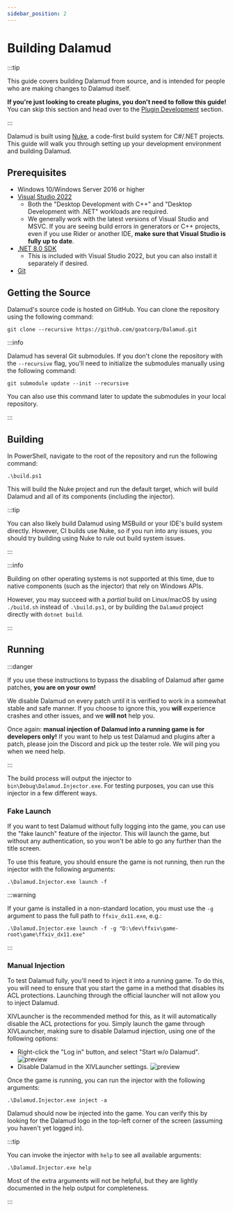```yaml
---
sidebar_position: 2
---
```


# Building Dalamud

:::tip

This guide covers building Dalamud from source, and is intended for people who
are making changes to Dalamud itself.

**If you're just looking to create plugins, you don't need to follow this
guide!** You can skip this section and head over to the
[Plugin Development](/category/plugin-development) section.

:::

Dalamud is built using [Nuke](https://nuke.build), a code-first build system for
C#/.NET projects. This guide will walk you through setting up your development
environment and building Dalamud.

## Prerequisites

- Windows 10/Windows Server 2016 or higher
- [Visual Studio 2022](https://visualstudio.microsoft.com/vs/)
  - Both the "Desktop Development with C++" and "Desktop Development with .NET"
    workloads are required.
  - We generally work with the latest versions of Visual Studio and MSVC. If you
    are seeing build errors in generators or C++ projects, even if you use Rider
    or another IDE, **make sure that Visual Studio is fully up to date**.
- [.NET 8.0 SDK](https://dotnet.microsoft.com/download/dotnet/8.0)
  - This is included with Visual Studio 2022, but you can also install it
    separately if desired.
- [Git](https://git-scm.com/downloads)

## Getting the Source

Dalamud's source code is hosted on GitHub. You can clone the repository using
the following command:

```shell
git clone --recursive https://github.com/goatcorp/Dalamud.git
```

:::info

Dalamud has several Git submodules. If you don't clone the repository with the
`--recursive` flag, you'll need to initialize the submodules manually using the
following command:

```shell
git submodule update --init --recursive
```

You can also use this command later to update the submodules in your local
repository.

:::

## Building

In PowerShell, navigate to the root of the repository and run the following
command:

```pwsh
.\build.ps1
```

This will build the Nuke project and run the default target, which will build
Dalamud and all of its components (including the injector).

:::tip

You can also likely build Dalamud using MSBuild or your IDE's build system
directly. However, CI builds use Nuke, so if you run into any issues, you should
try building using Nuke to rule out build system issues.

:::

:::info

Building on other operating systems is not supported at this time, due to native
components (such as the injector) that rely on Windows APIs.

However, you may succeed with a _partial_ build on Linux/macOS by using
`./build.sh` instead of `.\build.ps1`, or by building the `Dalamud` project
directly with `dotnet build`.

:::

## Running

:::danger

If you use these instructions to bypass the disabling of Dalamud after game
patches, **you are on your own!**

We disable Dalamud on every patch until it is verified to work in a somewhat
stable and safe manner. If you choose to ignore this, you **will** experience
crashes and other issues, and we **will not** help you.

Once again: **manual injection of Dalamud into a running game is for developers
only!** If you want to help us test Dalamud and plugins after a patch, please
join the Discord and pick up the tester role. We will ping you when we need
help.

:::

The build process will output the injector to `bin\Debug\Dalamud.Injector.exe`.
For testing purposes, you can use this injector in a few different ways.

### Fake Launch

If you want to test Dalamud without fully logging into the game, you can use the
"fake launch" feature of the injector. This will launch the game, but without
any authentication, so you won't be able to go any further than the title
screen.

To use this feature, you should ensure the game is not running, then run the
injector with the following arguments:

```shell
.\Dalamud.Injector.exe launch -f
```

:::warning

If your game is installed in a non-standard location, you must use the `-g`
argument to pass the full path to `ffxiv_dx11.exe`, e.g.:

```shell
.\Dalamud.Injector.exe launch -f -g "D:\dev\ffxiv\game-root\game\ffxiv_dx11.exe"
```

:::

### Manual Injection

To test Dalamud fully, you'll need to inject it into a running game. To do this,
you will need to ensure that you start the game in a method that disables its
ACL protections. Launching through the official launcher will not allow you to
inject Dalamud.

XIVLauncher is the recommended method for this, as it will automatically disable
the ACL protections for you. Simply launch the game through XIVLauncher, making
sure to disable Dalamud injection, using one of the following options:

- Right-click the "Log in" button, and select "Start w/o Dalamud".
  ![preview](images/xl-login-right-click.png)
- Disable Dalamud in the XIVLauncher settings.
  ![preview](images/xl-settings-disable-dalamud.png)

Once the game is running, you can run the injector with the following arguments:

```shell
.\Dalamud.Injector.exe inject -a
```

Dalamud should now be injected into the game. You can verify this by looking for
the Dalamud logo in the top-left corner of the screen (assuming you haven't yet
logged in).

:::tip

You can invoke the injector with `help` to see all available arguments:

```shell
.\Dalamud.Injector.exe help
```

Most of the extra arguments will not be helpful, but they are lightly documented
in the help output for completeness.

:::
